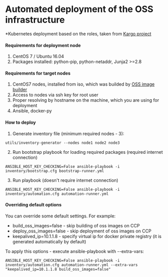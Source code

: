 # Automated deployment of the OSS infrastructure
*Kubernetes deployment based on the roles, taken from [Kargo project](https://github.com/kubernetes-incubator/kargo)  
#### Requirements for deployment node
1. CentOS 7 / Ubuntu 16.04
2. Packages installed: python-pip, python-netaddr, Junja2 >=2.8
#### Requirements for target nodes
1. CentOS7 nodes, installed from iso, which was builded by [OSS image builder](https://github.com/seecloud/os-image-builder)  
2. Access to nodes via ssh key for root user
3. Proper resolving by hostname on the machine, which you are using for deployment
4. Ansible, docker-py

#### How to deploy
1. Generate inventory file (minimum required nodes - 3):
```
utils/inventory-generator --nodes node1 node2 node3
```
2. Run bootstrap playbook for loading required packages (required internet connection)
```
ANSIBLE_HOST_KEY_CHECKING=False ansible-playbook -i inventory/bootstrap.cfg bootstrap-runner.yml
```
3. Run playbook (doesn't require internet connection)
```
ANSIBLE_HOST_KEY_CHECKING=False ansible-playbook -i inventory/automation.cfg automation-runner.yml
```

#### Overriding default options

You can override some default settings. For example:
- build_oss_images=false - skip building of oss images on CCP
- deploy_oss_images=false - skip deployment of oss images on CCP
- keepalived_ip=10.1.1.8 - specify virtual ip for docker private registry (it is generated automatically by default)

To apply this options - execute ansible-playbook with --extra-vars:
```
ANSIBLE_HOST_KEY_CHECKING=False ansible-playbook -i inventory/automation.cfg automation-runner.yml --extra-vars "keepalived_ip=10.1.1.8 build_oss_images=false"